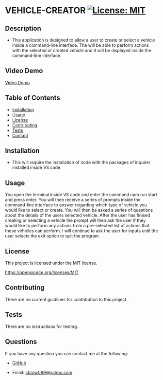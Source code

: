 
  # VEHICLE-CREATOR [![License: MIT](https://img.shields.io/badge/License-MIT-yellow.svg)](https://opensource.org/licenses/MIT)
    
  ## Description
  * This application is designed to allow a user to create or select a vehicle inside a command-line interface.  The will be able to perform actions with the selected or created vehicle and it will be displayed inside the command-line interface. 
  
  ## Video Demo

  [Video Demo](https://drive.google.com/file/d/116He2pXVc7cpCo97_R6rdRxctxGX-2gX/view)

  ## Table of Contents
  - [Installation](#installation)
  - [Usage](#usage)
  - [License](#license)
  - [Contributing](#contributing)
  - [Tests](#tests)
  - [Contact](#questions)
    
  ## Installation
  * This will require the installation of node with the packages of inquirer installed inside VS code.
    
  ## Usage
  You open the terminal inside VS code and enter the command npm run start and press enter.  You will then receive a series of prompts inside the command-line interface to answer regarding which type of vehicle you would like to select or create.  You will then be asked a series of questions about the details of the users selected vehicle.  After the user has finised creating or selecting a vehicle the prompt will then ask the user if they would like to perform any actions from a pre-selected list of actions that these vehicles can perform.  I will continue to ask the user for inputs until the user selects the exit option to quit the program.
    
  
  ## License

  This project is licensed under the MIT license.
  
  https://opensource.org/licenses/MIT

  ## Contributing
  There are no current guidlines for contribution to this project.
    
  ## Tests
  There are no instructions for testing.
    
  ## Questions
  If you have any question you can contact me at the following:
    
  - [GitHub](https://github.com/cbrow089)
    
  - Email: cbrow089@yahoo.com
    